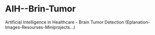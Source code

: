 # AIH--Brin-Tumor
Artificial Intelligence in Healthcare - Brain Tumor Detection (Eplanation-Images-Resourses-Miniprojects...)
